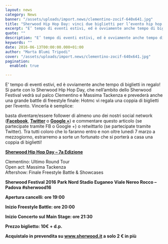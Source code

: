 ```yaml
---
layout: news
category: News
banner: "/assets/uploads/import.news/clementino-zocif-640x641.jpg"
title: "Sherwood Hip Hop Day: vinci due biglietti per l’evento hip hop dello Sherwood Festival"
excerpt: "E’ tempo di eventi estivi, ed è ovviamente anche tempo di biglietti in regalo! Si parte con lo Sherwood Hip Hop Day, che nell’ambito dello Sherwood Festival vedrà sul palco Clementino e Massima Tackenza e prevederà anche una grande battle di freestyle finale: Hotmc vi regala una coppia di biglietti per l’evento. Vincerla è semplice: [&hellip"
quote: ""
description: "E’ tempo di eventi estivi, ed è ovviamente anche tempo di biglietti in regalo! Si parte con lo Sherwood Hip Hop Day, che nell’ambito dello Sherwood Festival vedrà sul palco Clementino e Massima Tackenza e prevederà anche una grande battle di freestyle finale: Hotmc vi regala una coppia di biglietti per l’evento. Vincerla è semplice: [&hellip"
keywords: ""
date: 2016-06-13T00:00:00.000+01:00
author: "Marta Blumi Tripodi"
cover: "/assets/uploads/import.news/clementino-zocif-640x641.jpg"
pagination:
  enabled: true

---
```


E’ tempo di eventi estivi, ed è ovviamente anche tempo di biglietti in regalo! Si parte con lo Sherwood Hip Hop Day, che nell’ambito dello Sherwood Festival vedrà sul palco Clementino e Massima Tackenza e prevederà anche una grande battle di freestyle finale: Hotmc vi regala una coppia di biglietti per l’evento. Vincerla è semplice:

basta diventare/essere follower di almeno uno dei nostri social network ([**Facebook**](https://www.facebook.com/hotmcmag "https://www.facebook.com/hotmcmag"), [**Twitter**](https://twitter.com/hotmcmag "https://twitter.com/hotmcmag") o **[Google +](https://plus.google.com/u/0/111205470567886985739/posts "https://plus.google.com/u/0/111205470567886985739/posts")**) e commentare questo articolo (se partecipate tramite FB o Google +) o retwittarlo (se partecipate tramite Twitter). Tra tutti coloro che lo faranno entro e non oltre lunedì 7 marzo a mezzogiorno, estrarremo a sorte un fortunato che si porterà a casa una coppia di biglietti!

[**Sherwood Hip Hop Day – 7a Edizione**](http://www.sherwood.it/articolo/5343/sherwood-hip-hop-day-2016-clementino)

Clementino: Ultimo Round Tour  
Open act: Massima Tackenza  
Aftershow: Finale Freestyle Battle & Showcases

  
**Sherwood Festival 2016** 
**Park Nord Stadio Euganeo** 
**Viale Nereo Rocco – Padova** 
**#sherwood16**

  
**Apertura cancelli: ore 19:00** 

**Inizio Freestyle Battle: ore 20:00**

**Inizio Concerto sul Main Stage: ore 21:30**

  
**Prezzo biglietto: 10€ + d.p.**

**Acquistalo in prevendita su www.sherwood.it a solo 2 € in più**
